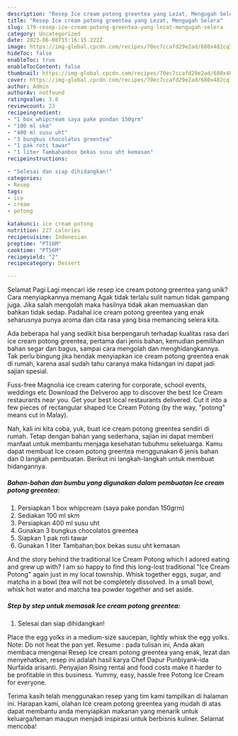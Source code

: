 ```yaml
---
description: "Resep Ice cream potong greentea yang Lezat, Mengugah Selera"
title: "Resep Ice cream potong greentea yang Lezat, Mengugah Selera"
slug: 179-resep-ice-cream-potong-greentea-yang-lezat-mengugah-selera
category: Uncategorized
date: 2023-06-08T15:16:15.222Z
image: https://img-global.cpcdn.com/recipes/70ec7ccafd29e2ad/680x482cq70/ice-cream-potong-greentea-foto-resep-utama.jpg
hideToc: false
enableToc: true
enableTocContent: false
thumbnail: https://img-global.cpcdn.com/recipes/70ec7ccafd29e2ad/680x482cq70/ice-cream-potong-greentea-foto-resep-utama.jpg
cover: https://img-global.cpcdn.com/recipes/70ec7ccafd29e2ad/680x482cq70/ice-cream-potong-greentea-foto-resep-utama.jpg
author: Admin
authorAv: notfound
ratingvalue: 3.8
reviewcount: 23
recipeingredient:
- "1 box whipcream saya pake pondan 150grm"
- "100 ml skm"
- "400 ml susu uht"
- "3 bungkus chocolatos greentea"
- "1 pak roti tawar"
- "1 liter Tambahanbox bekas susu uht kemasan"
recipeinstructions:

- "Selesai dan siap dihidangkan!"
categories:
- Resep
tags:
- ice
- cream
- potong

katakunci: ice cream potong 
nutrition: 227 calories
recipecuisine: Indonesian
preptime: "PT16M"
cooktime: "PT56M"
recipeyield: "2"
recipecategory: Dessert

---
```



Selamat Pagi Lagi mencari ide resep ice cream potong greentea yang unik? Cara menyiapkannya memang Agak tidak terlalu sulit namun tidak gampang juga. Jika salah mengolah maka hasilnya tidak akan memuaskan dan bahkan tidak sedap. Padahal ice cream potong greentea yang enak seharusnya punya aroma dan cita rasa yang bisa memancing selera kita.


Ada beberapa hal yang sedikit bisa berpengaruh terhadap kualitas rasa dari ice cream potong greentea, pertama dari jenis bahan, kemudian pemilihan bahan segar dan bagus, sampai cara mengolah dan menghidangkannya. Tak perlu bingung jika hendak menyiapkan ice cream potong greentea enak di rumah, karena asal sudah tahu caranya maka hidangan ini dapat jadi sajian spesial.

Fuss-free Magnolia ice cream catering for corporate, school events, weddings etc Download the Deliveroo app to discover the best Ice Cream restaurants near you. Get your best local restaurants delivered. Cut it into a few pieces of rectangular shaped Ice Cream Potong (by the way, &#34;potong&#34; means cut in Malay).


Nah, kali ini kita coba, yuk, buat ice cream potong greentea sendiri di rumah. Tetap dengan bahan yang sederhana, sajian ini dapat memberi manfaat untuk membantu menjaga kesehatan tubuhmu sekeluarga. Kamu dapat membuat Ice cream potong greentea menggunakan 6 jenis bahan dan 0 langkah pembuatan. Berikut ini langkah-langkah untuk membuat hidangannya.

<!--inarticleads1-->

##### Bahan-bahan dan bumbu yang digunakan dalam pembuatan Ice cream potong greentea:

1. Persiapkan 1 box whipcream (saya pake pondan 150grm)
1. Sediakan 100 ml skm
1. Persiapkan 400 ml susu uht
1. Gunakan 3 bungkus chocolatos greentea
1. Siapkan 1 pak roti tawar
1. Gunakan 1 liter Tambahan;box bekas susu uht kemasan


And the story behind the traditional Ice Cream Potong which I adored eating and grew up with? I am so happy to find this long-lost traditional &#34;Ice Cream Potong&#34; again just in my local township. Whisk together eggs, sugar, and matcha in a bowl (tea will not be completely dissolved. In a small bowl, whisk hot water and matcha tea powder together and set aside. 

<!--inarticleads2-->

##### Step by step untuk memasak Ice cream potong greentea:


1. Selesai dan siap dihidangkan!

Place the egg yolks in a medium-size saucepan, lightly whisk the egg yolks. Note: Do not heat the pan yet. Resume : pada tulisan ini, Anda akan membaca mengenai Resep Ice cream potong greentea yang enak, lezat dan menyehatkan, resep ini adalah hasil karya Chef Dapur Punbiyank-ida Nurfaida arisanti. Penyajian Rising rental and food costs make it harder to be profitable in this business. Yummy, easy, hassle free Potong Ice Cream for everyone. 

Terima kasih telah menggunakan resep yang tim kami tampilkan di halaman ini. Harapan kami, olahan Ice cream potong greentea yang mudah di atas dapat membantu anda menyiapkan makanan yang menarik untuk keluarga/teman maupun menjadi inspirasi untuk berbisnis kuliner. Selamat mencoba!
